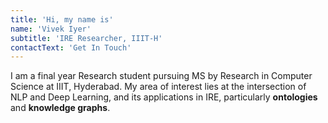 ```yaml
---
title: 'Hi, my name is'
name: 'Vivek Iyer'
subtitle: 'IRE Researcher, IIIT-H'
contactText: 'Get In Touch'
---
```


I am a final year Research student pursuing MS by Research in Computer Science at IIIT, Hyderabad. My area of interest lies at the intersection of NLP and Deep Learning, and its applications in IRE, particularly **ontologies** and **knowledge graphs**.
